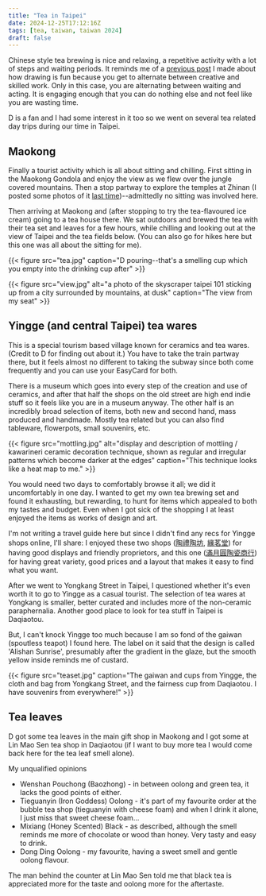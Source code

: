 ```yaml
---
title: "Tea in Taipei"
date: 2024-12-25T17:12:16Z
tags: [tea, taiwan, taiwan 2024]
draft: false
---
```


Chinese style tea brewing is nice and relaxing, a repetitive activity with a lot of steps and waiting periods. It reminds me of a [previous post](/blog/visual-art-creatively-sustainable) I made about how drawing is fun because you get to alternate between creative and skilled work. Only in this case, you are alternating between waiting and acting. It is engaging enough that you can do nothing else and not feel like you are wasting time.

D is a fan and I had some interest in it too so we went on several tea related day trips during our time in Taipei.

## Maokong

Finally a tourist activity which is all about sitting and chilling. First sitting in the Maokong Gondola and enjoy the view as we flew over the jungle covered mountains. Then a stop partway to explore the temples at Zhinan (I posted some photos of it [last time](/blog/tw-2024-activities-1))--admittedly no sitting was involved here.

Then arriving at Maokong and (after stopping to try the tea-flavoured ice cream) going to a tea house there. We sat outdoors and brewed the tea with their tea set and leaves for a few hours, while chilling and looking out at the view of Taipei and the tea fields below. (You can also go for hikes here but this one was all about the sitting for me).

{{< figure src="tea.jpg" caption="D pouring--that's a smelling cup which you empty into the drinking cup after" >}}

{{< figure src="view.jpg" alt="a photo of the skyscraper taipei 101 sticking up from a city surrounded by mountains, at dusk" caption="The view from my seat" >}}


## Yingge (and central Taipei) tea wares

This is a special tourism based village known for ceramics and tea wares. (Credit to D for finding out about it.) You have to take the train partway there, but it feels almost no different to taking the subway since both come frequently and you can use your EasyCard for both.

There is a museum which goes into every step of the creation and use of ceramics, and after that half the shops on the old street are high end indie stuff so it feels like you are in a museum anyway. The other half is an incredibly broad selection of items, both new and second hand, mass produced and handmade. Mostly tea related but you can also find tableware, flowerpots, small souvenirs, etc.

{{< figure src="mottling.jpg" alt="display and description of mottling / kawarineri ceramic decoration technique, shown as regular and irregular patterns which become darker at the edges" caption="This technique looks like a heat map to me." >}}

You would need two days to comfortably browse it all; we did it uncomfortably in one day. I wanted to get my own tea brewing set and found it exhausting, but rewarding, to hunt for items which appealed to both my tastes and budget. Even when I got sick of the shopping I at least enjoyed the items as works of design and art.

I'm not writing a travel guide here but since I didn't find any recs for Yingge shops online, I'll share: I enjoyed these two shops ([陶禮陶坊](https://maps.app.goo.gl/9TSVpBLZTdHDguabA), [緣茗堂](https://maps.app.goo.gl/Y7ye72b91T1qAMDC6)) for having good displays and friendly proprietors, and this one ([滿月圓陶瓷商行](https://maps.app.goo.gl/YQfEGcNvdqFFpAGUA)) for having great variety, good prices and a layout that makes it easy to find what you want.

After we went to Yongkang Street in Taipei, I questioned whether it's even worth it to go to Yingge as a casual tourist. The selection of tea wares at Yongkang is smaller, better curated and includes more of the non-ceramic paraphernalia. Another good place to look for tea stuff in Taipei is Daqiaotou.

But, I can't knock Yingge too much because I am so fond of the gaiwan (spoutless teapot) I found here. The label on it said that the design is called 'Alishan Sunrise', presumably after the gradient in the glaze, but the smooth yellow inside reminds me of custard.

{{< figure src="teaset.jpg" caption="The gaiwan and cups from Yingge, the cloth and bag from Yongkang Street, and the fairness cup from Daqiaotou. I have souvenirs from everywhere!" >}}

## Tea leaves

D got some tea leaves in the main gift shop in Maokong and I got some at Lin Mao Sen tea shop in Daqiaotou (if I want to buy more tea I would come back here for the tea leaf smell alone).

My unqualified opinions

- Wenshan Pouchong (Baozhong) - in between oolong and green tea, it lacks the good points of either.
- Tieguanyin (Iron Goddess) Oolong - it's part of my favourite order at the bubble tea shop (tieguanyin with cheese foam) and when I drink it alone, I just miss that sweet cheese foam...
- Mixiang (Honey Scented) Black - as described, although the smell reminds me more of chocolate or wood than honey. Very tasty and easy to drink.
- Dong Ding Oolong - my favourite, having a sweet smell and gentle oolong flavour.

The man behind the counter at Lin Mao Sen told me that black tea is appreciated more for the taste and oolong more for the aftertaste.


